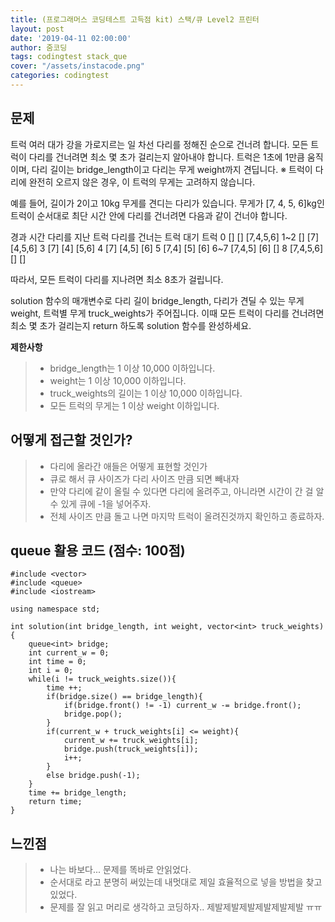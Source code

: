 ```yaml
---
title: (프로그래머스 코딩테스트 고득점 kit) 스택/큐 Level2 프린터
layout: post
date: '2019-04-11 02:00:00'
author: 줌코딩
tags: codingtest stack_que
cover: "/assets/instacode.png"
categories: codingtest
---
```


## 문제

트럭 여러 대가 강을 가로지르는 일 차선 다리를 정해진 순으로 건너려 합니다. 모든 트럭이 다리를 건너려면 최소 몇 초가 걸리는지 알아내야 합니다. 트럭은 1초에 1만큼 움직이며, 다리 길이는 bridge_length이고 다리는 무게 weight까지 견딥니다.
※ 트럭이 다리에 완전히 오르지 않은 경우, 이 트럭의 무게는 고려하지 않습니다.

예를 들어, 길이가 2이고 10kg 무게를 견디는 다리가 있습니다. 무게가 [7, 4, 5, 6]kg인 트럭이 순서대로 최단 시간 안에 다리를 건너려면 다음과 같이 건너야 합니다.

경과 시간    다리를 지난 트럭    다리를 건너는 트럭    대기 트럭
0    []    []    [7,4,5,6]
1~2    []    [7]    [4,5,6]
3    [7]    [4]    [5,6]
4    [7]    [4,5]    [6]
5    [7,4]    [5]    [6]
6~7    [7,4,5]    [6]    []
8    [7,4,5,6]    []    []

따라서, 모든 트럭이 다리를 지나려면 최소 8초가 걸립니다.

solution 함수의 매개변수로 다리 길이 bridge_length, 다리가 견딜 수 있는 무게 weight, 트럭별 무게 truck_weights가 주어집니다. 이때 모든 트럭이 다리를 건너려면 최소 몇 초가 걸리는지 return 하도록 solution 함수를 완성하세요.
 
**제한사항**

>* bridge_length는 1 이상 10,000 이하입니다.
>* weight는 1 이상 10,000 이하입니다.
>* truck_weights의 길이는 1 이상 10,000 이하입니다.
>* 모든 트럭의 무게는 1 이상 weight 이하입니다.

## 어떻게 접근할 것인가?

>* 다리에 올라간 애들은 어떻게 표현할 것인가
>* 큐로 해서 큐 사이즈가 다리 사이즈 만큼 되면 빼내자
>* 만약 다리에 같이 올릴 수 있다면 다리에 올려주고, 아니라면 시간이 간 걸 알 수 있게 큐에 -1을 넣어주자.
>* 전체 사이즈 만큼 돌고 나면 마지막 트럭이 올려진것까지 확인하고 종료하자.


## queue 활용 코드 (점수: 100점)

    #include <vector>
    #include <queue>
    #include <iostream>

    using namespace std;

    int solution(int bridge_length, int weight, vector<int> truck_weights) {
        queue<int> bridge;
        int current_w = 0;
        int time = 0;
        int i = 0;
        while(i != truck_weights.size()){
            time ++;
            if(bridge.size() == bridge_length){
                if(bridge.front() != -1) current_w -= bridge.front();
                bridge.pop();
            }
            if(current_w + truck_weights[i] <= weight){
                current_w += truck_weights[i];
                bridge.push(truck_weights[i]);
                i++;
            }
            else bridge.push(-1);
        }
        time += bridge_length;
        return time;
    }

## 느낀점

>* 나는 바보다... 문제를 똑바로 안읽었다. 
>* 순서대로 라고 분명히 써있는데 내멋대로 제일 효율적으로 넣을 방법을 찾고 있었다.
>* 문제를 잘 읽고 머리로 생각하고 코딩하자.. 제발제발제발제발제발제발 ㅠㅠ
